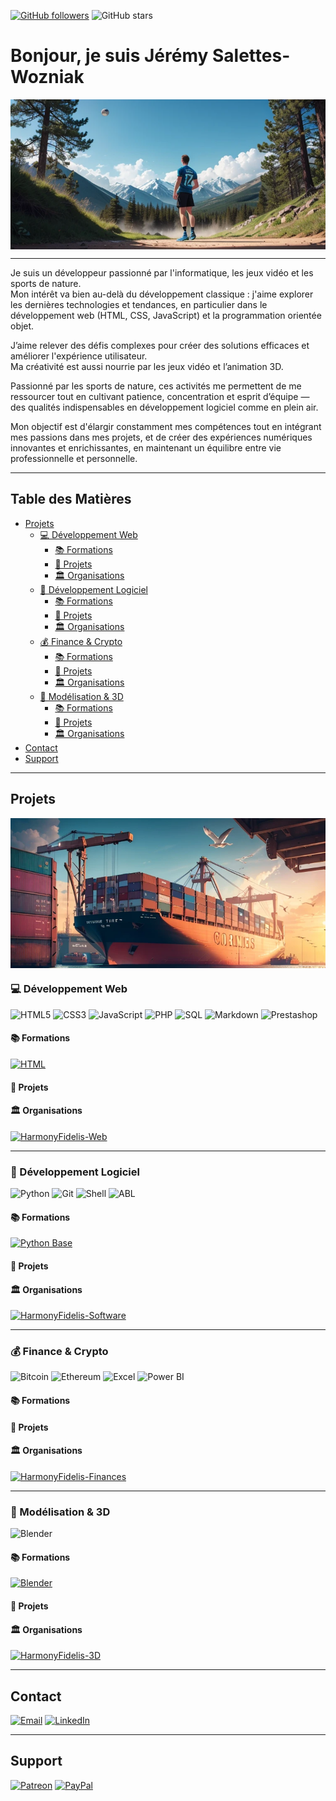 [![GitHub followers](https://img.shields.io/github/followers/AlchTech?label=Follow&style=for-the-badge)](https://github.com/AlchTech)
![GitHub stars](https://img.shields.io/github/stars/AlchTech?style=for-the-badge)

# Bonjour, je suis Jérémy Salettes-Wozniak

<img src="./assets/images/sports.png" alt="Sports de nature" class="img-responsive" style="width: 100%; height: 15rem; display: block; object-fit: cover;">

---

Je suis un développeur passionné par l'informatique, les jeux vidéo et les sports de nature.  
Mon intérêt va bien au-delà du développement classique : j'aime explorer les dernières technologies et tendances, en particulier dans le développement web (HTML, CSS, JavaScript) et la programmation orientée objet.  

J’aime relever des défis complexes pour créer des solutions efficaces et améliorer l'expérience utilisateur.  
Ma créativité est aussi nourrie par les jeux vidéo et l’animation 3D.  

Passionné par les sports de nature, ces activités me permettent de me ressourcer tout en cultivant patience, concentration et esprit d’équipe — des qualités indispensables en développement logiciel comme en plein air.  

Mon objectif est d'élargir constamment mes compétences tout en intégrant mes passions dans mes projets, et de créer des expériences numériques innovantes et enrichissantes, en maintenant un équilibre entre vie professionnelle et personnelle.

---

## Table des Matières

- [Projets](#projets)
  - [💻 Développement Web](#-développement-web)
    - [📚 Formations](#-formations)
    - [🧪 Projets](#-projets-1)
    - [🏛️ Organisations](#️-organisations)
  - [🧠 Développement Logiciel](#-développement-logiciel)
    - [📚 Formations](#-formations-1)
    - [🧪 Projets](#-projets-2)
    - [🏛️ Organisations](#️-organisations-1)
  - [💰 Finance & Crypto](#-finance--crypto)
    - [📚 Formations](#-formations-2)
    - [🧪 Projets](#-projets-3)
    - [🏛️ Organisations](#️-organisations-2)
  - [🧊 Modélisation & 3D](#-modélisation--3d)
    - [📚 Formations](#-formations-3)
    - [🧪 Projets](#-projets-4)
    - [🏛️ Organisations](#️-organisations-3)
- [Contact](#contact)
- [Support](#support)

---

## Projets

<img src="./assets/images/containers.png" alt="Projets" class="img-responsive" style="width: 100%; height: 15rem; display: block; object-fit: cover;">

### 💻 Développement Web

![HTML5](https://img.shields.io/badge/-HTML5-E34F26?style=for-the-badge&logo=html5&logoColor=white)
![CSS3](https://img.shields.io/badge/-CSS3-1572B6?style=for-the-badge&logo=css3)
![JavaScript](https://img.shields.io/badge/-JavaScript-F7DF1E?style=for-the-badge&logo=javascript&logoColor=black)
![PHP](https://img.shields.io/badge/-PHP-777BB4?style=for-the-badge&logo=php&logoColor=white)
![SQL](https://img.shields.io/badge/SQL-4479A1?style=for-the-badge&logo=sql&logoColor=white)
![Markdown](https://img.shields.io/badge/Markdown-000000?style=for-the-badge&logo=markdown&logoColor=white)
![Prestashop](https://img.shields.io/badge/-Prestashop-FF3366?style=for-the-badge&logo=prestashop&logoColor=white)

#### 📚 Formations
[![HTML](https://github-readme-stats.vercel.app/api/pin/?username=AlchTech&repo=HTML)](https://github.com/AlchTech/HTML)

#### 🧪 Projets

#### 🏛️ Organisations
[<img src="https://github.com/HarmonyFidelis-Web.png" width="200" alt="HarmonyFidelis-Web" />](https://github.com/HarmonyFidelis-Web)

---

### 🧠 Développement Logiciel

![Python](https://img.shields.io/badge/-Python-3776AB?style=for-the-badge&logo=python&logoColor=white)
![Git](https://img.shields.io/badge/-Git-F05032?style=for-the-badge&logo=git&logoColor=white)
![Shell](https://img.shields.io/badge/Shell-121011?style=for-the-badge&logo=gnu-bash&logoColor=white)
![ABL](https://img.shields.io/badge/-ABL-0078D7?style=for-the-badge&logo=progress&logoColor=white)

#### 📚 Formations
[![Python Base](https://github-readme-stats.vercel.app/api/pin/?username=AlchTech&repo=Python-Intro)](https://github.com/AlchTech/Python-Intro)

#### 🧪 Projets

#### 🏛️ Organisations
[<img src="https://github.com/HarmonyFidelis-Software.png" width="200" alt="HarmonyFidelis-Software" />](https://github.com/HarmonyFidelis-Software)

---

### 💰 Finance & Crypto

![Bitcoin](https://img.shields.io/badge/-Bitcoin-F7931A?style=for-the-badge&logo=bitcoin&logoColor=white)
![Ethereum](https://img.shields.io/badge/-Ethereum-3C3C3D?style=for-the-badge&logo=ethereum&logoColor=white)
![Excel](https://img.shields.io/badge/-Excel-217346?style=for-the-badge&logo=microsoft-excel&logoColor=white)
![Power BI](https://img.shields.io/badge/-Power%20BI-F2C811?style=for-the-badge&logo=powerbi&logoColor=black)

#### 📚 Formations

#### 🧪 Projets

#### 🏛️ Organisations
[<img src="https://github.com/HarmonyFidelis-Finances.png" width="200" alt="HarmonyFidelis-Finances" />](https://github.com/HarmonyFidelis-Finances)

---

### 🧊 Modélisation & 3D

![Blender](https://img.shields.io/badge/-Blender-F5792A?style=for-the-badge&logo=blender&logoColor=white)

#### 📚 Formations
[![Blender](https://github-readme-stats.vercel.app/api/pin/?username=AlchTech&repo=Blender-Basics)](https://github.com/AlchTech/Blender)

#### 🧪 Projets

#### 🏛️ Organisations
[<img src="https://github.com/HarmonyFidelis-3D.png" width="200" alt="HarmonyFidelis-3D" />](https://github.com/HarmonyFidelis-3D)

---

## Contact

[![Email](https://img.shields.io/badge/Email-D%C3%A9marrer%20un%20email-red?style=for-the-badge&logo=gmail&logoColor=white)](mailto:harmonyfidelis@email.com)
[![LinkedIn](https://img.shields.io/badge/LinkedIn-Connect-blue?style=for-the-badge&logo=linkedin&logoColor=white)](https://www.linkedin.com/in/jérémy-saletteswozniak/)

---

## Support

[![Patreon](https://img.shields.io/badge/Patreon-Support-orange?style=for-the-badge&logo=patreon&logoColor=white)](https://www.patreon.com/preview/campaign?u=69467720&fan_landing=true&view_as=public)
[![PayPal](https://img.shields.io/badge/PayPal-Donate-blue?style=for-the-badge&logo=paypal&logoColor=white)](https://www.paypal.com/donate/?hosted_button_id=LCNUQKQAJL5VS)
